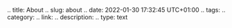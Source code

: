 .. title: About
.. slug: about
.. date: 2022-01-30 17:32:45 UTC+01:00
.. tags: 
.. category: 
.. link: 
.. description: 
.. type: text



